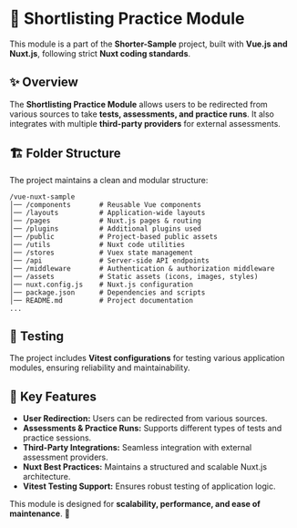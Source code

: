 
# 📌 Shortlisting Practice Module  

This module is a part of the **Shorter-Sample** project, built with **Vue.js and Nuxt.js**, following strict **Nuxt coding standards**.  

## ✨ Overview  

The **Shortlisting Practice Module** allows users to be redirected from various sources to take **tests, assessments, and practice runs**. It also integrates with multiple **third-party providers** for external assessments.  

## 🏗 Folder Structure  

The project maintains a clean and modular structure:  

```
/vue-nuxt-sample
│── /components       # Reusable Vue components  
│── /layouts          # Application-wide layouts  
│── /pages            # Nuxt.js pages & routing  
│── /plugins          # Additional plugins used  
│── /public           # Project-based public assets  
│── /utils            # Nuxt code utilities  
│── /stores           # Vuex state management  
│── /api              # Server-side API endpoints  
│── /middleware       # Authentication & authorization middleware  
│── /assets           # Static assets (icons, images, styles)  
│── nuxt.config.js    # Nuxt.js configuration  
│── package.json      # Dependencies and scripts  
│── README.md         # Project documentation  
...  
```

## 🧪 Testing  

The project includes **Vitest configurations** for testing various application modules, ensuring reliability and maintainability.  

## 🚀 Key Features  

- **User Redirection:** Users can be redirected from various sources.  
- **Assessments & Practice Runs:** Supports different types of tests and practice sessions.  
- **Third-Party Integrations:** Seamless integration with external assessment providers.  
- **Nuxt Best Practices:** Maintains a structured and scalable Nuxt.js architecture.  
- **Vitest Testing Support:** Ensures robust testing of application logic.  

This module is designed for **scalability, performance, and ease of maintenance**. 🚀  
